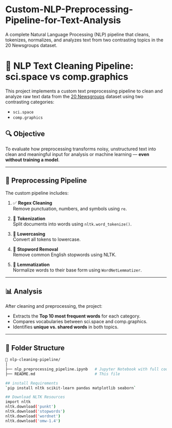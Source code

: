 # Custom-NLP-Preprocessing-Pipeline-for-Text-Analysis
A complete Natural Language Processing (NLP) pipeline that cleans, tokenizes, normalizes, and analyzes text from two contrasting topics in the 20 Newsgroups dataset.

# 🧹 NLP Text Cleaning Pipeline: sci.space vs comp.graphics

This project implements a custom text preprocessing pipeline to clean and analyze raw text data from the [20 Newsgroups](https://scikit-learn.org/0.19/datasets/twenty_newsgroups.html) dataset using two contrasting categories:

- `sci.space`
- `comp.graphics`

## 🔍 Objective

To evaluate how preprocessing transforms noisy, unstructured text into clean and meaningful input for analysis or machine learning — **even without training a model**.

---

## 🧪 Preprocessing Pipeline

The custom pipeline includes:

1. ✅ **Regex Cleaning**  
   Remove punctuation, numbers, and symbols using `re`.

2. 🧠 **Tokenization**  
   Split documents into words using `nltk.word_tokenize()`.

3. 🔡 **Lowercasing**  
   Convert all tokens to lowercase.

4. 🚫 **Stopword Removal**  
   Remove common English stopwords using NLTK.

5. 🧬 **Lemmatization**  
   Normalize words to their base form using `WordNetLemmatizer`.

---

## 📊 Analysis

After cleaning and preprocessing, the project:

- Extracts the **Top 10 most frequent words** for each category.
- Compares vocabularies between sci.space and comp.graphics.
- Identifies **unique vs. shared words** in both topics.

---

## 📂 Folder Structure

```bash
📁 nlp-cleaning-pipeline/
│
├── nlp_preprocessing_pipeline.ipynb   # Jupyter Notebook with full code & analysis
├── README.md                          # This file

## install Requirements
`pip install nltk scikit-learn pandas matplotlib seaborn`

## Download NLTK Resources
import nltk
nltk.download('punkt')
nltk.download('stopwords')
nltk.download('wordnet')
nltk.download('omw-1.4')



